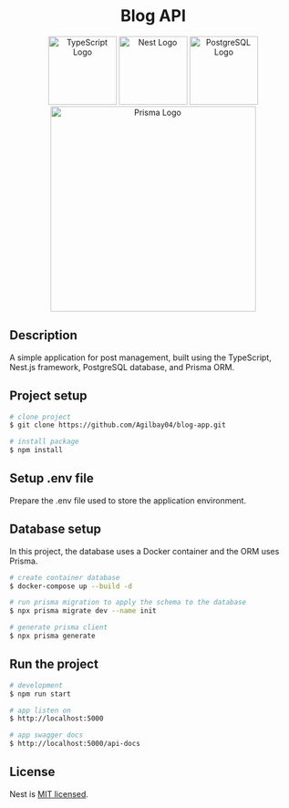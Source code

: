 <h1 align="Center">Blog API</h1>

<p align="center">
  <a href="https://www.typescriptlang.org/" target="blank"><img src="https://upload.wikimedia.org/wikipedia/commons/thumb/4/4c/Typescript_logo_2020.svg/768px-Typescript_logo_2020.svg.png" width="120" alt="TypeScript Logo" /></a>
  <a href="http://nestjs.com/" target="blank"><img src="https://nestjs.com/img/logo-small.svg" width="120" alt="Nest Logo" /></a>
  <a href="https://www.postgresql.org/" target="blank"><img src="https://upload.wikimedia.org/wikipedia/commons/2/29/Postgresql_elephant.svg" width="120" alt="PostgreSQL Logo" /></a>
  <a href="https://www.prisma.io/" target="blank"><img src="https://prismalens.vercel.app/header/logo-white.svg" width="360" alt="Prisma Logo" /></a>
</p>

## Description

A simple application for post management, built using the TypeScript, Nest.js framework, PostgreSQL database, and Prisma ORM.


## Project setup

```bash
# clone project
$ git clone https://github.com/Agilbay04/blog-app.git

# install package
$ npm install
```


## Setup .env file

Prepare the .env file used to store the application environment.


## Database setup

In this project, the database uses a Docker container and the ORM uses Prisma.

```bash
# create container database
$ docker-compose up --build -d

# run prisma migration to apply the schema to the database
$ npx prisma migrate dev --name init

# generate prisma client
$ npx prisma generate
```


## Run the project

```bash
# development
$ npm run start

# app listen on
$ http://localhost:5000

# app swagger docs
$ http://localhost:5000/api-docs
```


## License

Nest is [MIT licensed](https://github.com/nestjs/nest/blob/master/LICENSE).

